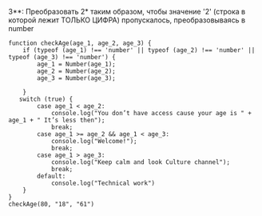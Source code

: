 3**:
Преобразовать 2* таким образом, чтобы значение '2' (строка в которой лежит ТОЛЬКО ЦИФРА) пропускалось, преобразовываясь в number

    function checkAge(age_1, age_2, age_3) {
        if (typeof (age_1) !== 'number' || typeof (age_2) !== 'number' || typeof (age_3) !== 'number') {
            age_1 = Number(age_1);
            age_2 = Number(age_2);
            age_3 = Number(age_3);
        
        }
       switch (true) {
            case age_1 < age_2:
                console.log("You don’t have access cause your age is " + age_1 + " It’s less then");
                break;
            case age_1 >= age_2 && age_1 < age_3:
                console.log("Welcome!");
                break;
            case age_1 > age_3:
                console.log("Keep calm and look Culture channel");
                break;
            default:
                console.log("Technical work")
        }
    }
    checkAge(80, "18", "61")
